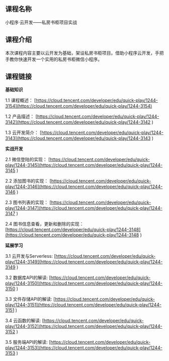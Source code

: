 ## 课程名称
小程序·云开发——私房书柜项目实战

## 课程介绍
本次课程内容主要以云开发为基础，架设私房书柜项目。借助小程序云开发，手把手教你快速开发一个实用的私房书柜微信小程序。

## 课程链接
**基础知识**

1.1 课程概述：
[https://cloud.tencent.com/developer/edu/quick-play/1244-3154](https://cloud.tencent.com/developer/edu/quick-play/1244-3154)

1.2 产品描述：
[https://cloud.tencent.com/developer/edu/quick-play/1244-3142](https://cloud.tencent.com/developer/edu/quick-play/1244-3142
)

1.3 云开发简介：
[https://cloud.tencent.com/developer/edu/quick-play/1244-3143](https://cloud.tencent.com/developer/edu/quick-play/1244-3143
)

**实战开发**

2.1 微信登陆的实现：
[https://cloud.tencent.com/developer/edu/quick-play/1244-3145](https://cloud.tencent.com/developer/edu/quick-play/1244-3145
)

2.2 添加图书的实现：
[https://cloud.tencent.com/developer/edu/quick-play/1244-3146](https://cloud.tencent.com/developer/edu/quick-play/1244-3146
)

2.3 图书列表的实现：
[https://cloud.tencent.com/developer/edu/quick-play/1244-3147](https://cloud.tencent.com/developer/edu/quick-play/1244-3147
)

2.4 图书信息查看，更新和删除的实现：
[https://cloud.tencent.com/developer/edu/quick-play/1244-3148](https://cloud.tencent.com/developer/edu/quick-play/1244-3148
)

**延展学习**

3.1 云开发与Serverless:
[https://cloud.tencent.com/developer/edu/quick-play/1244-3149](https://cloud.tencent.com/developer/edu/quick-play/1244-3149
)

3.2 数据库API的解读:
[https://cloud.tencent.com/developer/edu/quick-play/1244-3150](https://cloud.tencent.com/developer/edu/quick-play/1244-3150
)

3.3 文件存储API的解读:
[https://cloud.tencent.com/developer/edu/quick-play/1244-3151](https://cloud.tencent.com/developer/edu/quick-play/1244-3151
)

3.4 云函数的解读:
[https://cloud.tencent.com/developer/edu/quick-play/1244-3152](https://cloud.tencent.com/developer/edu/quick-play/1244-3152
)

3.5 服务端API的解读:
[https://cloud.tencent.com/developer/edu/quick-play/1244-3153](https://cloud.tencent.com/developer/edu/quick-play/1244-3153
)
